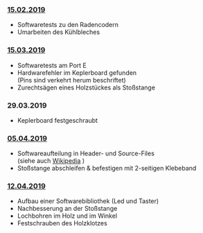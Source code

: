 ### [15.02.2019](2019_02_15/)
+ Softwaretests zu den Radencodern
+ Umarbeiten des Kühlbleches

### [15.03.2019](2019_03_15/)
+ Softwaretests am Port E
+ Hardwarefehler im Keplerboard gefunden <br> (Pins sind verkehrt herum beschriftet)
+ Zurechtsägen eines Holzstückes als Stoßstange

### 29.03.2019
+ Keplerboard festgeschraubt

### [05.04.2019](2019_04_05/)
+ Softwareaufteilung in Header- und Source-Files <br> (siehe auch [Wikipedia](https://de.wikibooks.org/wiki/C-Programmierung:_Eigene_Header) )
+ Stoßstange abschleifen & befestigen mit 2-seitigen Klebeband

### [12.04.2019](2019_04_12/)
+ Aufbau einer Softwarebibliothek (Led und Taster)
+ Nachbesserung an der Stoßstange
+ Lochbohren im Holz und im Winkel
+ Festschrauben des Holzklotzes
